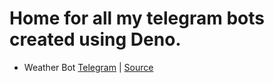 # Home for all my telegram bots created using Deno.

- Weather Bot [Telegram](https://t.me/iscoldbot) | [Source](https://github.com/darvesh/telegram-bots/tree/master/weather)
